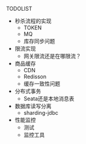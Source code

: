 TODOLIST

- 秒杀流程的实现
    - TOKEN
    - MQ
    - 库存同步问题
- 限流实现
    - 网关限流还是在哪限流？
- 商品缓存
    - CDN
    - Redisson
    - 缓存一致性问题
- 分布式事务
    - Seata还是本地消息表
- 数据库读写分离
    - sharding-jdbc
- 性能监控
    - 测试
    - 监控工具
